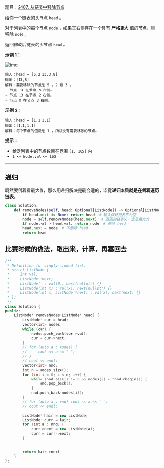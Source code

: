 题目：[2487. 从链表中移除节点](https://leetcode.cn/problems/remove-nodes-from-linked-list/)

给你一个链表的头节点 `head` 。

对于列表中的每个节点 `node` ，如果其右侧存在一个具有 **严格更大** 值的节点，则移除 `node` 。

返回修改后链表的头节点 `head` 。

**示例 1：**

![img](https://assets.leetcode.com/uploads/2022/10/02/drawio.png)

```
输入：head = [5,2,13,3,8]
输出：[13,8]
解释：需要移除的节点是 5 ，2 和 3 。
- 节点 13 在节点 5 右侧。
- 节点 13 在节点 2 右侧。
- 节点 8 在节点 3 右侧。
```

**示例 2：**

```
输入：head = [1,1,1,1]
输出：[1,1,1,1]
解释：每个节点的值都是 1 ，所以没有需要移除的节点。
```

**提示：**

- 给定列表中的节点数目在范围 `[1, 105]` 内
- `1 <= Node.val <= 105`

---

## 递归

既然要倒着看最大值，那么用递归解决是最合适的，毕竟**递归本质就是在倒着遍历链表**。

```python
class Solution:
    def removeNodes(self, head: Optional[ListNode]) -> Optional[ListNode]:
        if head.next is None: return head  # 输入保证链表不为空
        node = self.removeNodes(head.next)  # 返回的链表头一定是最大的
        if node.val > head.val: return node  # 删除 head
        head.next = node  # 不删除 head
        return head
```



## 比赛时候的做法，取出来，计算，再塞回去

```c++
/**
 * Definition for singly-linked list.
 * struct ListNode {
 *     int val;
 *     ListNode *next;
 *     ListNode() : val(0), next(nullptr) {}
 *     ListNode(int x) : val(x), next(nullptr) {}
 *     ListNode(int x, ListNode *next) : val(x), next(next) {}
 * };
 */
class Solution {
public:
    ListNode* removeNodes(ListNode* head) {
        ListNode* cur = head;
        vector<int> nodes;
        while (cur) {
            nodes.push_back(cur->val);
            cur = cur->next;
        }
        // for (auto a : nodes) {
        //     cout << a << " ";
        // }
        // cout << endl;
        vector<int> nnd;
        int n = nodes.size();
        for (int i = 0; i < n; i++) {
            while (nnd.size() != 0 && nodes[i] > *nnd.rbegin()) {
                nnd.pop_back();
            }
            nnd.push_back(nodes[i]);
        }
        // for (auto a : nnd) cout << a << " ";
        // cout << endl;
        
        ListNode* hair = new ListNode;
        ListNode* curr = hair;
        for (int a : nnd) {
            curr->next = new ListNode(a);
            curr = curr->next;
        }
        
        
        return hair->next;
    }
};
```

